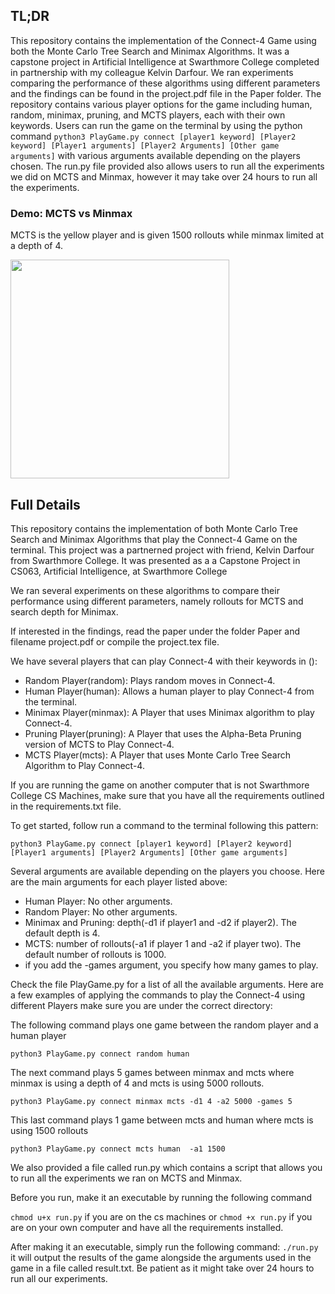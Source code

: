 
## TL;DR
This repository contains the implementation of the Connect-4 Game using both the Monte Carlo Tree Search and Minimax Algorithms. It was a capstone project in Artificial Intelligence at Swarthmore College completed in partnership with my colleague Kelvin Darfour. We ran experiments comparing the performance of these algorithms using different parameters and the findings can be found in the project.pdf file in the Paper folder. The repository contains various player options for the game including human, random, minimax, pruning, and MCTS players, each with their own keywords. Users can run the game on the terminal by using the python command `python3 PlayGame.py connect [player1 keyword] [Player2 keyword] [Player1 arguments] [Player2 Arguments] [Other game arguments]` with various arguments available depending on the players chosen. The run.py file provided also allows users to run all the experiments we did on MCTS and Minmax, however it may take over 24 hours to run all the experiments.
### Demo: MCTS vs Minmax
MCTS is the yellow player and is given 1500 rollouts while minmax limited at a depth of 4.

<img src="http://g.recordit.co/rvnWq2vmyy.gif" width=350><br>



## Full Details


This repository contains the implementation of both Monte Carlo Tree Search and 
Minimax Algorithms that play the Connect-4 Game on the terminal. 
This project was a partnerned project with friend, Kelvin Darfour from Swarthmore College. 
It was presented as a a Capstone Project  in CS063, Artificial Intelligence, at Swarthmore College

We ran several experiments on these algorithms to compare their performance 
using different parameters, namely rollouts for MCTS and search depth for Minimax.       

If interested in the  findings, read the paper under the folder Paper and filename project.pdf or compile the project.tex file.        

We have several players that can play Connect-4 with their keywords in ():       
* Random Player(random): Plays random moves in Connect-4.           
* Human Player(human): Allows a human player to play Connect-4 from the terminal.        
* Minimax Player(minmax): A Player that uses Minimax algorithm to play Connect-4.         
* Pruning Player(pruning): A Player that uses the Alpha-Beta Pruning version of MCTS to Play Connect-4.      
* MCTS Player(mcts): A Player that uses Monte Carlo Tree Search Algorithm to Play Connect-4.         

If you are running the game on another computer that is not Swarthmore College CS Machines,
make sure that you have all the requirements outlined in the requirements.txt file.        

To get started, follow run a command to the terminal following this pattern:        

`python3 PlayGame.py connect [player1 keyword] [Player2 keyword] [Player1 arguments] [Player2 Arguments] [Other game arguments]`

Several arguments are available depending on the players you choose. Here are the main arguments for each player listed above:        

* Human Player: No other arguments.        
* Random Player: No other arguments.          
* Minimax and Pruning: depth(-d1 if player1 and -d2 if player2). The default depth is 4.       
* MCTS: number of rollouts(-a1 if player 1 and -a2 if player two). The default number of rollouts is 1000.         
* if you add the -games argument, you specify how many games to play.        

Check the file PlayGame.py for a list of all the available arguments. Here are a few examples of applying the commands to play the Connect-4 using different Players 
make sure you are under the correct directory:            

The following command plays one game between the random player and a human player        

`python3 PlayGame.py connect random human`

The next command plays 5 games between minmax and mcts where minmax is using a depth of 4 
and mcts is using 5000 rollouts.          

`python3 PlayGame.py connect minmax mcts -d1 4 -a2 5000 -games 5`      

This last command plays 1 game between mcts and human where mcts is using 1500 rollouts       

`python3 PlayGame.py connect mcts human  -a1 1500`        


We also provided a file called run.py  which contains a script that allows you to run all the experiments we
ran on MCTS and Minmax.       

Before you run, make it an executable by running the following command        

`chmod u+x run.py` if you are on the cs machines or `chmod +x run.py` if you are on your own computer and have all the requirements installed.       

After making it an executable, simply run the following command: `./run.py`          
it will output the results of the game alongside the arguments used in the game in a file called result.txt.
Be patient as it might take over 24 hours to run all our experiments.  




